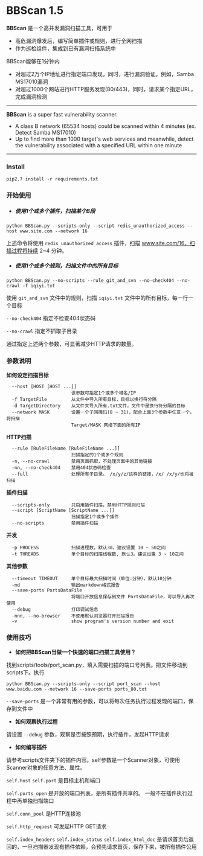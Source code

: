 # BBScan 1.5 #

**BBScan** 是一个高并发漏洞扫描工具，可用于

* 高危漏洞爆发后，编写简单插件或规则，进行全网扫描
* 作为巡检组件，集成到已有漏洞扫描系统中

BBScan能够在1分钟内

* 对超过2万个IP地址进行指定端口发现，同时，进行漏洞验证。例如，Samba  MS17010漏洞
* 对超过1000个网站进行HTTP服务发现(80/443)，同时，请求某个指定URL，完成漏洞检测

------

**BBScan** is a super fast vulnerability scanner. 

* A class B network (65534 hosts) could be scanned within 4 minutes (ex. Detect Samba MS17010)
* Up to find more than 1000 target's web services and meanwhile, detect the vulnerability associated with a specified URL within one minute 

------

### Install ###

	pip2.7 install -r requirements.txt

### 开始使用

* ##### **使用1个或多个插件，扫描某个B段**

```
python BBScan.py --scripts-only --script redis_unauthorized_access --host www.site.com --network 16
```

上述命令将使用 `redis_unauthorized_access` 插件，扫描 www.site.com/16，扫描过程将持续 2~4 分钟。

* ##### 使用1个或多个规则，扫描文件中的所有目标

```
python BBScan.py --no-scripts --rule git_and_svn --no-check404 --no-crawl -f iqiyi.txt
```

使用 `git_and_svn` 文件中的规则，扫描 `iqiyi.txt` 文件中的所有目标，每一行一个目标

`--no-check404`  指定不检查404状态码

`--no-crawl` 指定不抓取子目录

通过指定上述两个参数，可显著减少HTTP请求的数量。

### 参数说明 ###

**如何设定扫描目标** 

	  --host [HOST [HOST ...]]
	                        该参数可指定1个或多个域名/IP
	  -f TargetFile         从文件中导入所有目标，目标以换行符分隔
	  -d TargetDirectory    从文件夹导入所有.txt文件，文件中是换行符分隔的目标
	  --network MASK        设置一个子网掩码(8 ~ 31)，配合上面3个参数中任意一个。将扫描
	  						Target/MASK 网络下面的所有IP

**HTTP扫描**

	  --rule [RuleFileName [RuleFileName ...]]
	                        扫描指定的1个或多个规则
	  -n, --no-crawl        禁用页面抓取，不处理页面中的其他链接
	  -nn, --no-check404    禁用404状态码检查
	  --full                处理所有子目录。 /x/y/z/这样的链接，/x/ /x/y/也将被扫描

**插件扫描**

	  --scripts-only        只启用插件扫描，禁用HTTP规则扫描
	  --script [ScriptName [ScriptName ...]]
	                        扫描指定1个或多个插件
	  --no-scripts          禁用插件扫描

**并发**

```
  -p PROCESS            扫描进程数，默认30。建议设置 10 ~ 50之间
  -t THREADS            单个目标的扫描线程数, 默认3。建议设置 3 ~ 10之间
```

**其他参数**

	  --timeout TIMEOUT     单个目标最大扫描时间（单位:分钟），默认10分钟
	  -md                   输出markdown格式报告
	  --save-ports PortsDataFile
	                        将端口开放信息保存到文件 PortsDataFile，可以导入再次使用
	  --debug               打印调试信息
	  -nnn, --no-browser    不使用默认浏览器打开扫描报告
	  -v                    show program's version number and exit

### 使用技巧

* **如何把BBScan当做一个快速的端口扫描工具使用？**

找到scripts/tools/port_scan.py，填入需要扫描的端口号列表。把文件移动到scripts下。执行

```
python BBScan.py --scripts-only --script port_scan --host www.baidu.com --network 16 --save-ports ports_80.txt
```

`--save-ports`  是一个非常有用的参数，可以将每次任务执行过程发现的端口，保存到文件中

* **如何观察执行过程**

请设置 `--debug` 参数，观察是否按照预期，执行插件，发起HTTP请求

* **如何编写插件**

请参考scripts文件夹下的插件内容。self参数是一个Scanner对象，可使用Scanner对象的任意方法、属性。

`self.host`  `self.port` 是目标主机和端口

`self.ports_open` 是开放的端口列表，是所有插件共享的。 一般不在插件执行过程中再单独扫描端口

`self.conn_pool` 是HTTP连接池

`self.http_request` 可发起HTTP GET请求

`self.index_headers`  `self.index_status` `self.index_html_doc` 是请求首页后返回的，一旦扫描器发现有插件依赖，会预先请求首页，保存下来，被所有插件公用

